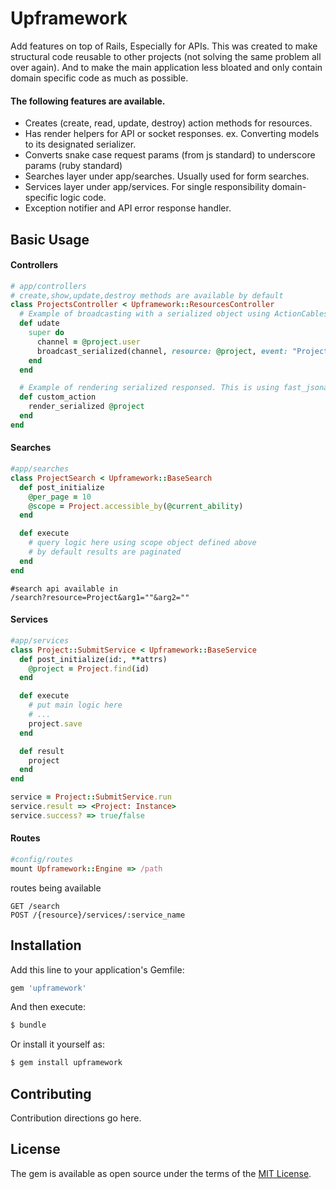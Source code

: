 # Upframework
Add features on top of Rails, Especially for APIs. This was created to make structural code reusable to other projects (not solving the same problem all over again). And to make the main application less bloated and only contain domain specific code as much as possible.

#### The following features are available.
- Creates (create, read, update, destroy) action methods for resources.
- Has render helpers for API or socket responses. ex. Converting models to its designated serializer.
- Converts snake case request params (from js standard) to underscore params (ruby standard) 
- Searches layer under app/searches. Usually used for form searches.
- Services layer under app/services. For single responsibility domain-specific logic code.
- Exception notifier and API error response handler.

##  Basic Usage
#### Controllers
```ruby
# app/controllers
# create,show,update,destroy methods are available by default
class ProjectsController < Upframework::ResourcesController
  # Example of broadcasting with a serialized object using ActionCables.
  def udate
    super do
      channel = @project.user
      broadcast_serialized(channel, resource: @project, event: "Project Updated")
    end
  end

  # Example of rendering serialized responsed. This is using fast_jsonapi serializer.
  def custom_action
    render_serialized @project
  end
end
```

#### Searches
```ruby
#app/searches
class ProjectSearch < Upframework::BaseSearch
  def post_initialize
    @per_page = 10
    @scope = Project.accessible_by(@current_ability)
  end

  def execute
    # query logic here using scope object defined above
    # by default results are paginated
  end
end
```
```
#search api available in
/search?resource=Project&arg1=""&arg2=""
```

#### Services
```ruby
#app/services
class Project::SubmitService < Upframework::BaseService
  def post_initialize(id:, **attrs)
    @project = Project.find(id)
  end

  def execute
    # put main logic here
    # ...
    project.save
  end

  def result
    project
  end
end

service = Project::SubmitService.run
service.result => <Project: Instance>
service.success? => true/false
```

#### Routes
```ruby
#config/routes
mount Upframework::Engine => /path
```
routes being available
```
GET /search
POST /{resource}/services/:service_name
```

## Installation
Add this line to your application's Gemfile:

```ruby
gem 'upframework'
```

And then execute:
```bash
$ bundle
```

Or install it yourself as:
```bash
$ gem install upframework
```

## Contributing
Contribution directions go here.

## License
The gem is available as open source under the terms of the [MIT License](https://opensource.org/licenses/MIT).
